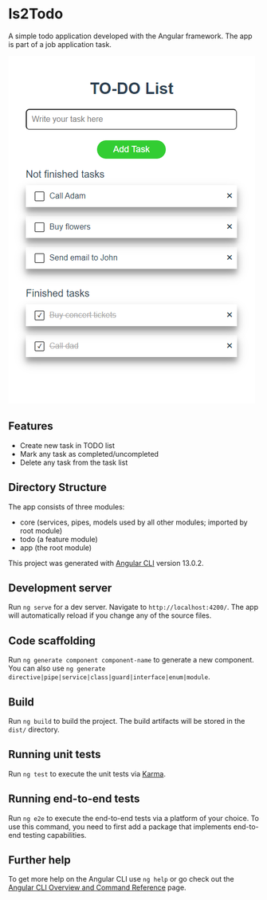 # Is2Todo

A simple todo application developed with the Angular framework. The app is part of a job application task.

![Screenshot of the todo app from a mobile device](./app-screenshot--mobile.png?raw=true "Image of Todo App")

## Features

- Create new task in TODO list
- Mark any task as completed/uncompleted
- Delete any task from the task list

## Directory Structure
The app consists of three modules:
- core (services, pipes, models used by all other modules; imported by root module)
- todo (a feature module)
- app (the root module)

This project was generated with [Angular CLI](https://github.com/angular/angular-cli) version 13.0.2.

## Development server

Run `ng serve` for a dev server. Navigate to `http://localhost:4200/`. The app will automatically reload if you change any of the source files.

## Code scaffolding

Run `ng generate component component-name` to generate a new component. You can also use `ng generate directive|pipe|service|class|guard|interface|enum|module`.

## Build

Run `ng build` to build the project. The build artifacts will be stored in the `dist/` directory.

## Running unit tests

Run `ng test` to execute the unit tests via [Karma](https://karma-runner.github.io).

## Running end-to-end tests

Run `ng e2e` to execute the end-to-end tests via a platform of your choice. To use this command, you need to first add a package that implements end-to-end testing capabilities.

## Further help

To get more help on the Angular CLI use `ng help` or go check out the [Angular CLI Overview and Command Reference](https://angular.io/cli) page.

